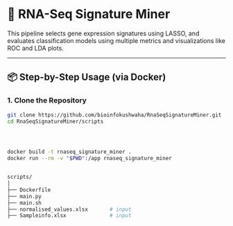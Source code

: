 # 🧬 RNA-Seq Signature Miner

This pipeline selects gene expression signatures using LASSO, and evaluates classification models using multiple metrics and visualizations like ROC and LDA plots.

---

## 📦 Step-by-Step Usage (via Docker)

### 1. Clone the Repository

```bash
git clone https://github.com/bioinfokushwaha/RnaSeqSignatureMiner.git
cd RnaSeqSignatureMiner/scripts 




docker build -t rnaseq_signature_miner .
docker run --rm -v "$PWD":/app rnaseq_signature_miner


scripts/
│
├── Dockerfile
├── main.py
├── main.sh
├── normalised_values.xlsx       # input
├── Sampleinfo.xlsx              # input


